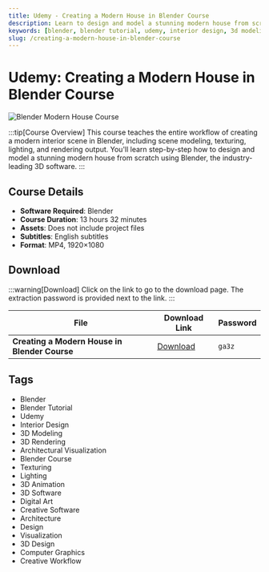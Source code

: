 ```yaml
---
title: Udemy - Creating a Modern House in Blender Course
description: Learn to design and model a stunning modern house from scratch using Blender. This comprehensive course covers modeling, texturing, lighting, and rendering.
keywords: [blender, blender tutorial, udemy, interior design, 3d modeling, 3d rendering, architectural visualization, blender course]
slug: /creating-a-modern-house-in-blender-course
---
```


# Udemy: Creating a Modern House in Blender Course

![Blender Modern House Course](https://www.gfxcamp.com/wp-content/uploads/2025/09/Udemy-Creating-a-Modern-House-In-Blender-Course.jpg)

:::tip[Course Overview]
This course teaches the entire workflow of creating a modern interior scene in Blender, including scene modeling, texturing, lighting, and rendering output. You'll learn step-by-step how to design and model a stunning modern house from scratch using Blender, the industry-leading 3D software.
:::

## Course Details

- **Software Required**: Blender
- **Course Duration**: 13 hours 32 minutes
- **Assets**: Does not include project files
- **Subtitles**: English subtitles
- **Format**: MP4, 1920×1080

## Download

:::warning[Download]
Click on the link to go to the download page. The extraction password is provided next to the link.
:::

| File | Download Link | Password |
|------|---------------|----------|
| **Creating a Modern House in Blender Course** | [Download](https://pan.baidu.com/s/1KIvwJgZjzhA-rzUXAbstWA?pwd=ga3z) | `ga3z` |


## Tags

- Blender
- Blender Tutorial
- Udemy
- Interior Design
- 3D Modeling
- 3D Rendering
- Architectural Visualization
- Blender Course
- Texturing
- Lighting
- 3D Animation
- 3D Software
- Digital Art
- Creative Software
- Architecture
- Design
- Visualization
- 3D Design
- Computer Graphics
- Creative Workflow